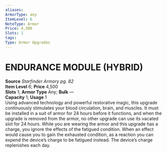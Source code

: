 ```yaml
---
aliases: 
ArmorType: any
ItemLevel: 6
NoteType: Armor
Price: 4,500
Slots: 1
tags: 
Type: Armor Upgrades
---
```

# ENDURANCE MODULE (HYBRID)
**Source** _Starfinder Armory pg. 82_  
**Item Level** 6; **Price** 4,500  
**Slots** 1; **Armor Type** Any; **Bulk** —  
**Capacity** 1; **Usage** 1  
Using advanced technology and powerful restorative magic, this upgrade continuously stimulates your blood circulation, brain, and muscles. It must be installed in a suit of armor for 24 hours before it functions, and when the upgrade is removed from the armor, no other upgrade can use its vacated slot for 24 hours. While you are wearing the armor and this upgrade has a charge, you ignore the effects of the fatigued condition. When an effect would cause you to gain the exhausted condition, as a reaction you can expend the device’s charge to be fatigued instead. The device’s charge replenishes each day.